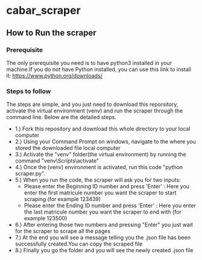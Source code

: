 # cabar_scraper
## How to Run the scraper
### Prerequisite
The only prerequisite you need is to have python3 installed in your machine.If you do not have Python installed, you can use this link to install it: https://www.python.org/downloads/

### Steps to follow
The steps are simple, and you just need to download this reporsitory, activate the virtual environment (venv) and run the scraper through the command line.
Below are the detailed steps.
- 1.) Fork this repository and download this whole directory to your local computer
- 2.) Using your Command Prompt on windows, navigate to the where you stored the downloaded file local computer
- 3.) Activate the "venv" folder(the virtual environment) by running the command "venv\Scripts\activate"
- 4.) Once the (venv) environment is activated, run this code "python scraper.py".
- 5.) When you run the code, the scraper will ask you for two inputs:
  - Please enter the Beginning ID number and press 'Enter' : Here you enter the first matricule number you want the scraper to start scraping (for example 123439)
  - Please enter the Ending ID number and press 'Enter' : Here you enter the last matricule number you want the scraper to end with (for example 123500)
- 6.) After entering those two numbers and pressing "Enter" you just wait for the scraper to scrape all the pages
- 7.) At the end you will see a message telling you the .json file has been successfully created.You can copy the scraped file
- 8.) Finally you go the folder and you will see the newly created .json file
